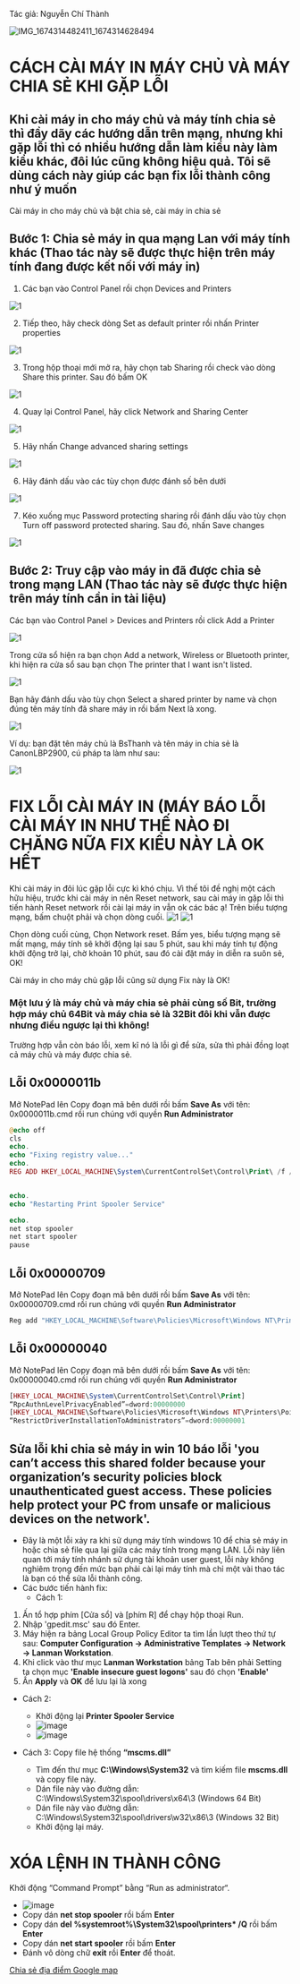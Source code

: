 Tác giả: Nguyễn Chí Thành

![IMG_1674314482411_1674314628494](https://user-images.githubusercontent.com/82578024/231749370-cff3f452-4349-46bd-80e4-dd85653ca27f.jpg)

# CÁCH CÀI MÁY IN MÁY CHỦ VÀ MÁY CHIA SẺ KHI GẶP LỖI #

## Khi cài máy in cho máy chủ và máy tính chia sẻ thì đầy dãy các hướng dẫn trên mạng, nhưng khi gặp lỗi thì có nhiều hướng dẫn làm kiểu này làm kiểu khác, đôi lúc cũng không hiệu quả. Tôi sẽ dùng cách này giúp các bạn fix lỗi thành công như ý muốn ##

Cài máy in cho máy chủ và bật chia sẻ, cài máy in chia sẻ

## Bước 1: Chia sẻ máy in qua mạng Lan với máy tính khác (Thao tác này sẽ được thực hiện trên máy tính đang được kết nối với máy in) ##

1. Các bạn vào Control Panel rồi chọn Devices and Printers

![1](https://user-images.githubusercontent.com/82578024/163692698-6dd618de-8a07-446a-a93f-eca8f7a38b6e.jpg)

2. Tiếp theo, hãy check dòng Set as default printer rồi nhấn Printer properties

![1](https://user-images.githubusercontent.com/82578024/163692726-6bac7049-58b5-4ffb-b6f9-85c4c9eb1ffb.jpg)

3. Trong hộp thoại mới mở ra, hãy chọn tab Sharing rồi check vào dòng Share this printer. Sau đó bấm OK

![1](https://user-images.githubusercontent.com/82578024/163692772-b2a86e7d-037a-4904-a8fa-ed2e154e0fbe.jpg)

4. Quay lại Control Panel, hãy click Network and Sharing Center

![1](https://user-images.githubusercontent.com/82578024/163692804-0b22f6bf-613c-489c-9a80-f3fa7a49deb5.jpg)

5. Hãy nhấn Change advanced sharing settings

![1](https://user-images.githubusercontent.com/82578024/163692825-dd9b5517-ecab-49a9-8897-e531f8e62cec.jpg)

6. Hãy đánh dấu vào các tùy chọn được đánh số bên dưới

![1](https://user-images.githubusercontent.com/82578024/163692853-a4ef705e-07ee-4cb3-b290-24eb41da8b3c.jpg)

7. Kéo xuống mục Password protecting sharing rồi đánh dấu vào tùy chọn Turn off password protected sharing. Sau đó, nhấn Save changes

![1](https://user-images.githubusercontent.com/82578024/163692872-634b208a-793b-4762-9ec3-a61dc8db10c8.jpg)

## Bước 2: Truy cập vào máy in đã được chia sẻ trong mạng LAN (Thao tác này sẽ được thực hiện trên máy tính cần in tài liệu) ##

Các bạn vào Control Panel > Devices and Printers rồi click Add a Printer

![1](https://user-images.githubusercontent.com/82578024/163692938-0647a5b2-fa13-4fcc-9369-53fb8edbdbb0.jpg)

Trong cửa sổ hiện ra bạn chọn Add a network, Wireless or Bluetooth printer, khi hiện ra cửa sổ sau bạn chọn The printer that I want isn't listed.

![1](https://user-images.githubusercontent.com/82578024/163692972-6ee99d4e-984c-4856-9217-1e1f3bc0ea7f.jpg)

Bạn hãy đánh dấu vào tùy chọn Select a shared printer by name và chọn đúng tên máy tính đã share máy in rồi bấm Next là xong.

![1](https://user-images.githubusercontent.com/82578024/163693030-3da5ee7c-019a-45ad-a8e6-92e613bbb509.jpg)

Ví dụ: bạn đặt tên máy chủ là BsThanh và tên máy in chia sẻ là CanonLBP2900, cú pháp ta làm như sau:

![1](https://user-images.githubusercontent.com/82578024/163693100-20321bf2-7bc0-422f-aa68-4a1e07b8069e.jpg)

# FIX LỖI CÀI MÁY IN (MÁY BÁO LỖI CÀI MÁY IN NHƯ THẾ NÀO ĐI CHĂNG NỮA FIX KIỂU NÀY LÀ OK HẾT #

Khi cài máy in đôi lúc gặp lỗi cực kì khó chịu. Vì thế tôi đề nghị một cách hữu hiệu, trước khi cài máy in nên Reset network, sau cài máy in gặp lỗi thì tiến hành Reset network rồi cài lại máy in vẫn ok các bác ạ! Trên biểu tượng mạng, bấm chuột phải và chọn dòng cuối.
![1](https://user-images.githubusercontent.com/82578024/163693304-3a8cbd0c-78b7-43cb-80f3-03d3c2c07010.jpg)
![1](https://user-images.githubusercontent.com/82578024/163693326-bf921a02-e46e-41e7-87f1-a936fa1f9710.jpg)

Chọn dòng cuối cùng, Chọn Network reset. Bấm yes, biểu tượng mạng sẽ mất mạng, máy tính sẽ khởi động lại sau 5 phút, sau khi máy tính tự động khởi động trở lại, chờ khoản 10 phút, sau đó cài đặt máy in diễn ra suôn sẻ, OK!

Cài máy in cho máy chủ gặp lỗi cũng sử dụng Fix này là OK!

### Một lưu ý là máy chủ và máy chia sẻ phải cùng số Bit, trường hợp máy chủ 64Bit và máy chia sẻ là 32Bit đôi khi vẫn được nhưng điều ngược lại thì không! ###

Trường hợp vẫn còn báo lỗi, xem kĩ nó là lỗi gì để sửa, sửa thì phải đồng loạt cả máy chủ và máy được chia sẻ.

## Lỗi 0x0000011b ##

Mở NotePad lên Copy đoạn mã bên dưới rồi bấm **Save As** với tên: 0x0000011b.cmd rồi run chúng với quyền **Run Administrator**

```php
@echo off
cls
echo.
echo "Fixing registry value..."
echo.
REG ADD HKEY_LOCAL_MACHINE\System\CurrentControlSet\Control\Print\ /f /v RpcAuthnLevelPrivacyEnabled /t REG_DWORD /d 0


echo.
echo "Restarting Print Spooler Service"

echo.
net stop spooler
net start spooler
pause
```

## Lỗi 0x00000709 ##

Mở NotePad lên Copy đoạn mã bên dưới rồi bấm **Save As** với tên: 0x00000709.cmd rồi run chúng với quyền **Run Administrator**

```php
Reg add "HKEY_LOCAL_MACHINE\Software\Policies\Microsoft\Windows NT\Printers\PointAndPrint" /v RestrictDriverInstallationToAdministrators /t REG_DWORD /d 1 /f
```

## Lỗi 0x00000040 ##

Mở NotePad lên Copy đoạn mã bên dưới rồi bấm **Save As** với tên: 0x00000040.cmd rồi run chúng với quyền **Run Administrator**

```php
[HKEY_LOCAL_MACHINE\System\CurrentControlSet\Control\Print]
“RpcAuthnLevelPrivacyEnabled”=dword:00000000
[HKEY_LOCAL_MACHINE\Software\Policies\Microsoft\Windows NT\Printers\PointAndPrint]
“RestrictDriverInstallationToAdministrators”=dword:00000001
```

## Sửa lỗi khi chia sẻ máy in win 10 báo lỗi 'you can’t access this shared folder because your organization’s security policies block unauthenticated guest access. These policies help protect your PC from unsafe or malicious devices on the network'. ##

- Đây là một lỗi xảy ra khi sử dụng máy tính windows 10 để chia sẻ máy in hoặc chia sẻ file qua lại giữa các máy tính trong mạng LAN. Lỗi này liên quan tới máy tính nhánh sử dụng tài khoản user guest, lỗi này không nghiêm trọng đến mức bạn phải cài lại máy tính mà chỉ một vài thao tác là bạn có thể sửa lỗi thành công.
- Các bước tiến hành fix:
  - Cách 1:
  
1. Ấn tổ hợp phím [Cửa sổ] và [phím R] để chạy hộp thoại Run.
2. Nhập 'gpedit.msc' sau đó Enter.
3. Máy hiện ra bảng Local Group Policy Editor ta tìm lần lượt theo thứ tự sau: **Computer Configuration -> Administrative Templates -> Network -> Lanman Workstation**.
4. Khi click vào thư mục **Lanman Workstation** bảng Tab bên phải Setting ta chọn mục **'Enable insecure guest logons'** sau đó chọn **'Enable'**
5. Ấn **Apply** và **OK** để lưu lại là xong

  - Cách 2:
  
    - Khởi động lại **Printer Spooler Service**
    - ![image](https://user-images.githubusercontent.com/82578024/205875558-d2026b0f-1601-4922-af13-06f833c87dd3.png)
    - ![image](https://user-images.githubusercontent.com/82578024/205875721-1ecd0a39-530d-44d5-92f0-b33e684cbabb.png)
    
  - Cách 3: Copy file hệ thống **“mscms.dll”**
  
    - Tìm đến thư mục **C:\Windows\System32** và tìm kiếm file **mscms.dll** và copy file này.
    - Dán file này vào đường dẫn: C:\Windows\System32\spool\drivers\x64\3 (Windows 64 Bit)
    - Dán file này vào đường dẫn: C:\Windows\System32\spool\drivers\w32\x86\3 (Windows 32 Bit)  
    - Khởi động lại máy.

# XÓA LỆNH IN THÀNH CÔNG #

Khởi động “Command Prompt” bằng “Run as administrator“.

- ![image](https://user-images.githubusercontent.com/82578024/205881117-1be6df9a-c167-486d-9162-bd1c670fce00.png)
- Copy dán **net stop spooler** rồi bấm **Enter**
- Copy dán **del %systemroot%\System32\spool\printers\* /Q** rồi bấm **Enter**
- Copy dán **net start spooler** rồi bấm **Enter**
- Đánh vô dòng chữ **exit** rồi **Enter** để thoát.

[Chia sẻ địa điểm Google map](https://maps.app.goo.gl/wmAPRFYyF3nNeHd87)
